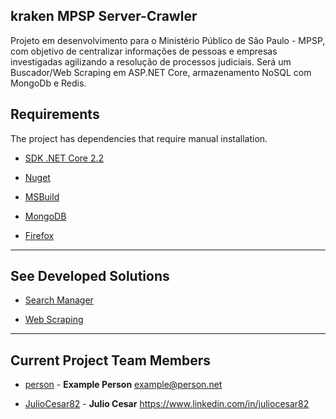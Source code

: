## kraken MPSP Server-Crawler

Projeto em desenvolvimento para o Ministério Público de São Paulo - MPSP, com objetivo de centralizar informações de pessoas e empresas investigadas agilizando a resolução de processos judiciais.
Será um Buscador/Web Scraping em ASP.NET Core, armazenamento NoSQL com MongoDb e Redis.


## Requirements

The project has dependencies that require manual installation.

* [SDK .NET Core 2.2](https://dotnet.microsoft.com/download "(target|_blank)")

* [Nuget](https://www.nuget.org/downloads)

* [MSBuild](https://docs.microsoft.com/en-us/visualstudio/msbuild/msbuild?view=vs-2019)

* [MongoDB](https://docs.mongodb.com/manual/installation/#tutorial-installation)

* [Firefox](https://www.mozilla.org/pt-BR/firefox/)

------------

## See Developed Solutions

* [Search Manager](KrakenMPSPConsole)

* [Web Scraping](KrakenMPSPCrawler)

------------

## Current Project Team Members

* [person](https://github.com/person) -
**Example Person** <example@person.net>

* [JulioCesar82](https://github.com/JulioCesar82) -
**Julio Cesar** <https://www.linkedin.com/in/juliocesar82>